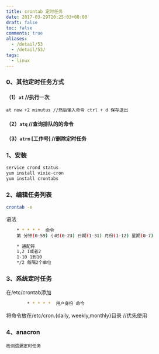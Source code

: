 ```yaml
---
title: crontab 定时任务
date: 2017-03-29T20:25:03+08:00
draft: false
toc: false
comments: true
aliases:
  - /detail/53
  - /detail/53/
tags:
  - linux
---
```


### 0、其他定时任务方式
#### （1）`at` //执行一次
```bash
at now +2 minutus //然后输入命令 ctrl + d 保存退出
```

#### （2）`atq` //查询排队的的命令

#### （3）`atrm` [工作号]  //删除定时任务

### 1、安装
```bash
service crond status
yum install vixie-cron
yum install crontabs
```

### 2、编辑任务列表
```bash
crontab -e
```
语法
```bash
	* * * * *  命令
	第 分钟(0-59) 小时(0-23) 日期(1-31) 月份(1-12) 星期(0-7)

	* 通配符
	1,2 1或者2
	1-10 1到10
	*/2 每隔2个单位
```
### 3、系统定时任务
在/etc/crontab添加
```bash
		* * * * *  用户身份 命令 
```
将命令放在/etc/cron.{daily, weekly,monthly}目录 //优先使用

### 4、anacron 
	检测遗漏定时任务
	


